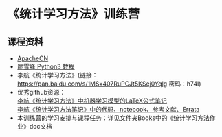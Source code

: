 # 《统计学习方法》训练营

## 课程资料
- [ApacheCN](http://ml.apachecn.org/mlia/)
- [廖雪峰 Python3 教程](https://www.liaoxuefeng.com/wiki/0014316089557264a6b348958f449949df42a6d3a2e542c000)
- 李航《统计学习方法》(链接：https://pan.baidu.com/s/1MSx407RuPCJt5KSej0Yqlg 密码：h74l)
- 优秀github资源：  
[李航《统计学习方法》中机器学习模型的LaTeX公式笔记](https://github.com/anch3or/Machine-Learning-Notes)  
[李航《统计学习方法笔记》中的代码、notebook、参考文献、Errata](https://github.com/SmirkCao/Lihang)
- 本训练营的学习安排与课程任务：详见文件夹Books中的《统计学习方法作业》doc文档
